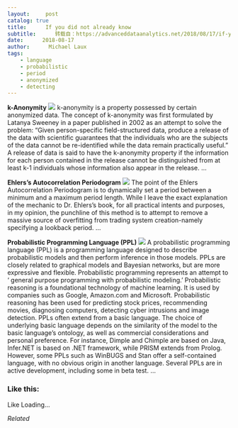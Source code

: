```yaml
---
layout:     post
catalog: true
title:      If you did not already know
subtitle:      转载自：https://advanceddataanalytics.net/2018/08/17/if-you-did-not-already-know-455/
date:      2018-08-17
author:      Michael Laux
tags:
    - language
    - probabilistic
    - period
    - anonymized
    - detecting
---
```


**k-Anonymity** ![](https://aboutdataanalytics.files.wordpress.com/2015/01/google.png?w=529)
k-anonymity is a property possessed by certain anonymized data. The concept of k-anonymity was first formulated by Latanya Sweeney in a paper published in 2002 as an attempt to solve the problem: “Given person-specific field-structured data, produce a release of the data with scientific guarantees that the individuals who are the subjects of the data cannot be re-identified while the data remain practically useful.” A release of data is said to have the k-anonymity property if the information for each person contained in the release cannot be distinguished from at least k-1 individuals whose information also appear in the release. … 

**Ehlers’s Autocorrelation Periodogram** ![](https://aboutdataanalytics.files.wordpress.com/2015/01/google.png?w=529)
The point of the Ehlers Autocorrelation Periodogram is to dynamically set a period between a minimum and a maximum period length. While I leave the exact explanation of the mechanic to Dr. Ehlers’s book, for all practical intents and purposes, in my opinion, the punchline of this method is to attempt to remove a massive source of overfitting from trading system creation-namely specifying a lookback period. … 

**Probabilistic Programming Language (PPL)** ![](https://aboutdataanalytics.files.wordpress.com/2015/01/google.png?w=529)
A probabilistic programming language (PPL) is a programming language designed to describe probabilistic models and then perform inference in those models. PPLs are closely related to graphical models and Bayesian networks, but are more expressive and flexible. Probabilistic programming represents an attempt to ‘ general purpose programming with probabilistic modeling.’ Probabilistic reasoning is a foundational technology of machine learning. It is used by companies such as Google, Amazon.com and Microsoft. Probabilistic reasoning has been used for predicting stock prices, recommending movies, diagnosing computers, detecting cyber intrusions and image detection. PPLs often extend from a basic language. The choice of underlying basic language depends on the similarity of the model to the basic language’s ontology, as well as commercial considerations and personal preference. For instance, Dimple and Chimple are based on Java, Infer.NET is based on .NET framework, while PRISM extends from Prolog. However, some PPLs such as WinBUGS and Stan offer a self-contained language, with no obvious origin in another language. Several PPLs are in active development, including some in beta test. … 





### Like this:

Like Loading...


*Related*

